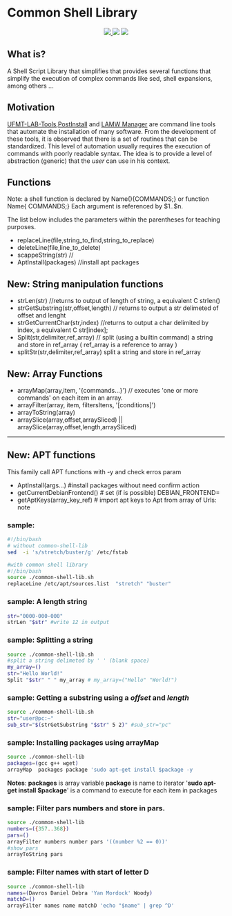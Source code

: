 # Common Shell Library
<p align="center">
	  <a href="https://github.com/DanielOliveiraSouza/common-shell-lib/archive/v0.2.0.zip"><img src="https://img.shields.io/badge/Release-v0.2.0-green"/> </a><img src="https://img.shields.io/badge/language-shell-blue"/> <a href="https://github.com/DanielOliveiraSouza/common-shell-lib/LICENSE.md"><img src="https://img.shields.io/github/license/danieloliveirasouza/common-shell-lib"/></a>
</p>

What is?
---
A  Shell Script Library that simplifies  that provides several functions that simplify the execution of complex commands like sed, shell expansions, among others ...

Motivation 
---
[UFMT-LAB-Tools](https://github.com/DanielOliveiraSouza/ufmt-cua-lab-tools),[PostInstall](https://github.com/DanielOliveiraSouza/Linux-PostInstall) and [LAMW Manager](https://github.com/DanielOliveiraSouza/LAMW4Linux-installer) are command line tools that automate the installation of many software.
From the development of these tools, it is observed that there is a set of routines that can be standardized.
This level of automation usually requires the execution of commands with poorly readable syntax. 
The idea is to provide a level of abstraction (generic) that the *user* can use in his context.



Functions
---
Note: a shell function is declared by Name(){COMMANDS;} or function Name{ COMMANDS;}
Each argument is referenced by \$1..\$n.

The list below includes the parameters within the parentheses for teaching purposes.
+ replaceLine(file,string_to_find,string_to_replace)
+ deleteLine(file,line_to_delete)
+ scappeString(str) //
+ AptInstall(packages) //install apt packages

New: String manipulation functions
---
+ strLen(str) //returns to output of length of string, a equivalent C strlen()
+ strGetSubstring(str,offset,length) // returns to output a str delimeted of offset and lenght
+ strGetCurrentChar(str,index) //returns to output a char delimited by index, a equivalent C str[index];
+ Split(str,delimiter,ref_array) // split (using a builtin command) a string and store in ref_array ( ref_array is a reference to array )
+ splitStr(str,delimiter,ref_array) split a string and store in ref_array

New: Array Functions
---
+ arrayMap(array,item, '{commands...}') // executes 'one or more commands' on each item in an array.
+ arrayFilter(array, item, filtersItens, '[conditions]')
+ arrayToString(array)
+ arraySlice(array,offset,arraySliced) || arraySlice(array,offset,length,arraySliced)
---


New: APT functions
---
This family call APT functions with -y and check erros param
+ AptInstall(args...) #install packages without need confirm action
+ getCurrentDebianFrontend() # set (if is possible) DEBIAN_FRONTEND=
+ getAptKeys(array_key_ref) # import apt keys to Apt from array of Urls: note


### sample:

```bash
#!/bin/bash 
# without common-shell-lib
sed  -i 's/stretch/buster/g' /etc/fstab

#with common shell library
#!/bin/bash
source ./common-shell-lib.sh
replaceLine /etc/apt/sources.list  "stretch" "buster" 

  ```	
### sample: A length string
```bash
str="0000-000-000"
strLen "$str" #write 12 in output
```

### sample: Splitting a string 

```bash
source ./common-shell-lib.sh
#split a string delimeted by ' ' (blank space)
my_array=()
str="Hello World!"
Split "$str" " " my_array # my_array=("Hello" "World!")
```

### sample: Getting a substring using a *offset* and *length*
```bash
source ./common-shell-lib.sh
str="user@pc:~"
sub_str="$(strGetSubstring "$str" 5 2)" #sub_str="pc"
```

### sample: Installing packages using arrayMap
```bash
source ./common-shell-lib
packages=(gcc g++ wget)
arrayMap  packages package 'sudo apt-get install $package -y
```
**Notes**:
**packages** is array variable
**package** is name to iterator
'**sudo apt-get install $package**'  is a command to execute for each item in packages


### sample: Filter pars numbers and store in pars.
```bash
source ./common-shell-lib
numbers=({357..368})
pars=()
arrayFilter numbers number pars '((number %2 == 0))'
#show pars
arrayToString pars
```

### sample: Filter names with start of letter D
```bash
source ./common-shell-lib
names=(Davros Daniel Debra 'Yan Mordock' Woody)
matchD=()
arrayFilter names name matchD 'echo "$name" | grep ^D'
```
